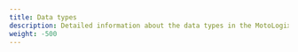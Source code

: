 ```yaml
---
title: Data types
description: Detailed information about the data types in the MotoLogix Code Examples.
weight: -500
---
```

